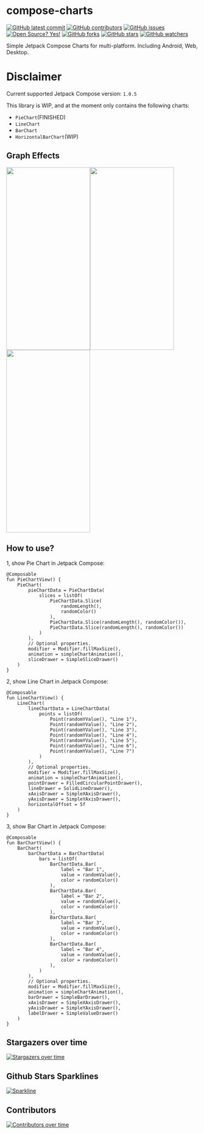 # compose-charts

[![GitHub latest commit](https://badgen.net/github/last-commit/bytebeats/compose-charts)](https://github.com/bytebeats/compose-charts/commit/)
[![GitHub contributors](https://img.shields.io/github/contributors/bytebeats/compose-charts.svg)](https://github.com/bytebeats/compose-charts/graphs/contributors/)
[![GitHub issues](https://img.shields.io/github/issues/bytebeats/compose-charts.svg)](https://github.com/bytebeats/compose-charts/issues/)
[![Open Source? Yes!](https://badgen.net/badge/Open%20Source%20%3F/Yes%21/blue?icon=github)](https://github.com/bytebeats/compose-charts/)
[![GitHub forks](https://img.shields.io/github/forks/bytebeats/compose-charts.svg?style=social&label=Fork&maxAge=2592000)](https://github.com/bytebeats/compose-charts/network/)
[![GitHub stars](https://img.shields.io/github/stars/bytebeats/compose-charts.svg?style=social&label=Star&maxAge=2592000)](https://github.com/bytebeats/compose-charts/stargazers/)
[![GitHub watchers](https://img.shields.io/github/watchers/bytebeats/compose-charts.svg?style=social&label=Watch&maxAge=2592000)](https://github.com/bytebeats/compose-charts/watchers/)

Simple Jetpack Compose Charts for multi-platform. Including Android, Web, Desktop.

# Disclaimer
Current supported Jetpack Compose version: `1.0.5`

This library is WIP, and at the moment only contains the following charts:
- `PieChart`(FINISHED)
- `LineChart`
- `BarChart`
- `HorizontalBarChart`(WIP)

## Graph Effects

<img src="/arts/pie_chart.gif" width="220" height="480"/><img src="/arts/line_chart.gif" width="220" height="480"/><img src="/arts/bar_chart.gif" width="220" height="480"/>

## How to use?

1, show Pie Chart in Jetpack Compose:

```
@Composable
fun PieChartView() {
    PieChart(
        pieChartData = PieChartData(
            slices = listOf(
                PieChartData.Slice(
                    randomLength(),
                    randomColor()
                ),
                PieChartData.Slice(randomLength(), randomColor()),
                PieChartData.Slice(randomLength(), randomColor())
            )
        ),
        // Optional properties.
        modifier = Modifier.fillMaxSize(),
        animation = simpleChartAnimation(),
        sliceDrawer = SimpleSliceDrawer()
    )
}
```

2, show Line Chart in Jetpack Compose:

```
@Composable
fun LineChartView() {
    LineChart(
        lineChartData = LineChartData(
            points = listOf(
                Point(randomYValue(), "Line 1"),
                Point(randomYValue(), "Line 2"),
                Point(randomYValue(), "Line 3"),
                Point(randomYValue(), "Line 4"),
                Point(randomYValue(), "Line 5"),
                Point(randomYValue(), "Line 6"),
                Point(randomYValue(), "Line 7")
            )
        ),
        // Optional properties.
        modifier = Modifier.fillMaxSize(),
        animation = simpleChartAnimation(),
        pointDrawer = FilledCircularPointDrawer(),
        lineDrawer = SolidLineDrawer(),
        xAxisDrawer = SimpleXAxisDrawer(),
        yAxisDrawer = SimpleYAxisDrawer(),
        horizontalOffset = 5f
    )
}
```

3, show Bar Chart in Jetpack Compose:

```
@Composable
fun BarChartView() {
    BarChart(
        barChartData = BarChartData(
            bars = listOf(
                BarChartData.Bar(
                    label = "Bar 1",
                    value = randomValue(),
                    color = randomColor()
                ),
                BarChartData.Bar(
                    label = "Bar 2",
                    value = randomValue(),
                    color = randomColor()
                ),
                BarChartData.Bar(
                    label = "Bar 3",
                    value = randomValue(),
                    color = randomColor()
                ),
                BarChartData.Bar(
                    label = "Bar 4",
                    value = randomValue(),
                    color = randomColor()
                ),
            )
        ),
        // Optional properties.
        modifier = Modifier.fillMaxSize(),
        animation = simpleChartAnimation(),
        barDrawer = SimpleBarDrawer(),
        xAxisDrawer = SimpleXAxisDrawer(),
        yAxisDrawer = SimpleYAxisDrawer(),
        labelDrawer = SimpleValueDrawer()
    ) 
}
```

## Stargazers over time

[![Stargazers over time](https://starchart.cc/bytebeats/compose-charts.svg)](https://starchart.cc/bytebeats/compose-charts)

## Github Stars Sparklines

[![Sparkline](https://stars.medv.io/bytebeats/compose-charts.svg)](https://stars.medv.io/bytebeats/compose-charts)

## Contributors

[![Contributors over time](https://contributor-graph-api.apiseven.com/contributors-svg?chart=contributorOverTime&repo=bytebeats/compose-charts)](https://www.apiseven.com/en/contributor-graph?chart=contributorOverTime&repo=bytebeats/compose-charts)